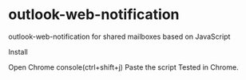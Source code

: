 # outlook-web-notification
outlook-web-notification for shared mailboxes based on JavaScript

Install

Open Chrome console(ctrl+shift+j)
Paste the script
Tested in Chrome.
